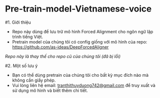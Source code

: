 # Pre-train-model-Vietnamese-voice

#1. Giới thiệu
- Repo này dùng để lưu trữ mô hình Forced Alignment cho ngôn ngữ lập trình tiếng Việt.
- Pretrain model của chúng tôi có config giống với mô hình của repo: https://github.com/as-ideas/DeepForcedAligner

*Repo này là thay thế cho repo cũ của chúng tôi (đâ bị lỗi)*

#2. Một số lưu ý
- Bạn có thể dùng pretrain của chúng tôi cho bất kỳ mục đích nào mà không cần giấy phép.
- Vui lòng liên hệ email: tranthithuyduong742@gmail.com để truy xuất và sử dụng mô hình và biết thêm chi tiết.
